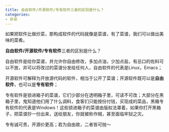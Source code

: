 ```yaml
---
title: 自由软件/开源软件/专有软件三者的区别是什么？
categories:
- 杂谈
---
```



如果把软件比做炒菜，那构成软件的代码就像是菜谱，有了菜谱，我们可以做出美味的菜肴。

**自由软件/开源软件/专有软件**三者的区别是什么？

自由软件是给你菜谱，并允许你自由修改，多加点油，少加点盐，有忌口的佐料可以不放，并可以将改过的菜谱分发给任何人，自由软件的代表是Linux，Emacs；

开源软件可解释为开放源代码的软件，相当于公开了菜谱；开源软件既可以是**自由软件**，也可以是**专有软件**；

专有软件是锁进箱子的菜谱，它们少部分在透明箱子里，可读不可改；大部分在黑箱子里，鬼知道他们用了什么调料，食客们只能按份付钱，买现成的菜品，黑箱专有软件的代表是Windows！这些锁进箱子的菜谱由版权法罩着，如果你打开黑箱子，把菜谱抄一份出来，送给朋友，你就被称作贼，甚至面临牢狱之灾。



专有诚可贵，开源价更高；若为自由故，二者皆可抛～








